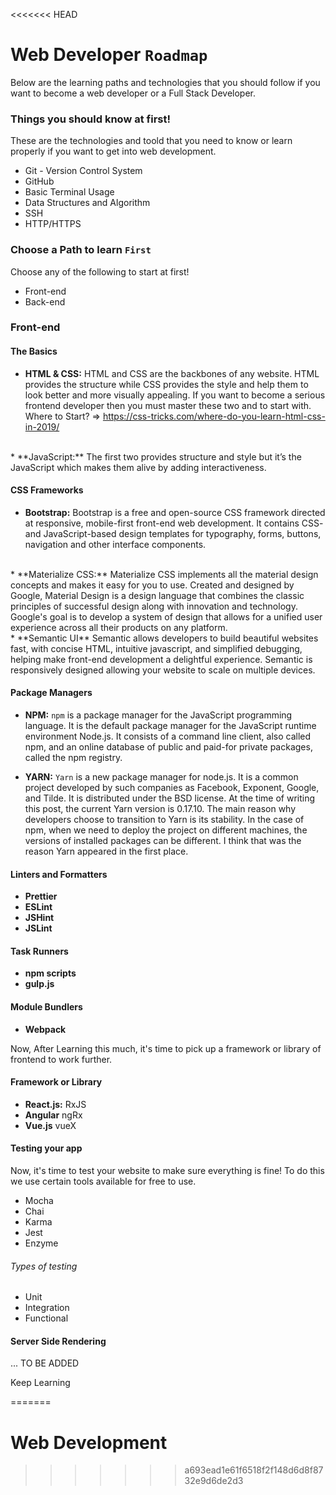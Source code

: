 <<<<<<< HEAD
# Web Developer `Roadmap`

Below are the learning paths and technologies that you should follow if you want to become a web developer or a Full Stack Developer.

### Things you should know at first!

These are the technologies and toold that you need to know or learn properly if you want to get into web development.

* Git - Version Control System
* GitHub
* Basic Terminal Usage
* Data Structures and Algorithm
* SSH
* HTTP/HTTPS

### Choose a Path to learn `First`

Choose any of the following to start at first!

* Front-end
* Back-end


### Front-end

#### The Basics

* **HTML & CSS:**
HTML and CSS are the backbones of any website. HTML provides the structure while CSS provides the style and help them to look better and more visually appealing. If you want to become a serious frontend developer then you must master these two and to start with.
<br />Where to Start? => https://css-tricks.com/where-do-you-learn-html-css-in-2019/
<br />
* **JavaScript:**
The first two provides structure and style but it’s the JavaScript which makes them alive by adding interactiveness.

#### CSS Frameworks

* **Bootstrap:**
Bootstrap is a free and open-source CSS framework directed at responsive, mobile-first front-end web development. It contains CSS- and JavaScript-based design templates for typography, forms, buttons, navigation and other interface components.
<br />
* **Materialize CSS:**
Materialize CSS implements all the material design concepts and makes it easy for you to use.
Created and designed by Google, Material Design is a design language that combines the classic principles of successful design along with innovation and technology. Google's goal is to develop a system of design that allows for a unified user experience across all their products on any platform.
<br />
* **Semantic UI**
Semantic allows developers to build beautiful websites fast, with concise HTML, intuitive javascript, and simplified debugging, helping make front-end development a delightful experience. Semantic is responsively designed allowing your website to scale on multiple devices.

#### Package Managers

* **NPM:**
`npm` is a package manager for the JavaScript programming language. It is the default package manager for the JavaScript runtime environment Node.js. It consists of a command line client, also called npm, and an online database of public and paid-for private packages, called the npm registry.

* **YARN:**
`Yarn` is a new package manager for node.js. It is a common project developed by such companies as Facebook, Exponent, Google, and Tilde. It is distributed under the BSD license. At the time of writing this post, the current Yarn version is 0.17.10.
The main reason why developers choose to transition to Yarn is its stability. In the case of npm, when we need to deploy the project on different machines, the versions of installed packages can be different. I think that was the reason Yarn appeared in the first place.

#### Linters and Formatters
 * **Prettier**
 * **ESLint**
 * **JSHint**
 * **JSLint**

 #### Task Runners
 * **npm scripts**
 * **gulp.js**

 #### Module Bundlers
 * **Webpack** 
 
 Now, After Learning this much, it's time to pick up a framework or library of frontend to work further.

 #### Framework or Library

 * **React.js:**
    RxJS
 * **Angular**
    ngRx
 * **Vue.js**
    vueX

#### Testing your app

Now, it's time to test your website to make sure everything is fine!
To do this we use certain tools available for free to use.

* Mocha
* Chai
* Karma
* Jest
* Enzyme

###### Types of testing

* Unit
* Integration
* Functional

#### Server Side Rendering

... TO BE ADDED


Keep Learning

=======
# Web Development
>>>>>>> a693ead1e61f6518f2f148d6d8f8732e9d6de2d3
